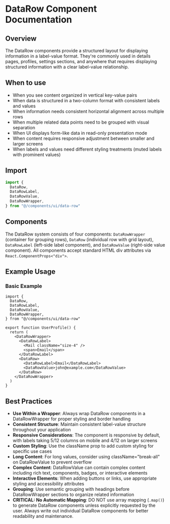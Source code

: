 # DataRow Component Documentation

## Overview

The DataRow components provide a structured layout for displaying information in a label-value format. They're commonly used in details pages, profiles, settings sections, and anywhere that requires displaying structured information with a clear label-value relationship.

## When to use

- When you see content organized in vertical key-value pairs
- When data is structured in a two-column format with consistent labels and values
- When information needs consistent horizontal alignment across multiple rows
- When multiple related data points need to be grouped with visual separation
- When UI displays form-like data in read-only presentation mode
- When content requires responsive adjustment between smaller and larger screens
- When labels and values need different styling treatments (muted labels with prominent values)

## Import

```typescript
import {
  DataRow,
  DataRowLabel,
  DataRowValue,
  DataRowWrapper,
} from "@/components/ui/data-row"
```

## Components

The DataRow system consists of four components: `DataRowWrapper` (container for grouping rows), `DataRow` (individual row with grid layout), `DataRowLabel` (left-side label component), and `DataRowValue` (right-side value component). All components accept standard HTML div attributes via `React.ComponentProps<"div">`.

## Example Usage

### Basic Example

```tsx
import {
  DataRow,
  DataRowLabel,
  DataRowValue,
  DataRowWrapper,
} from "@/components/ui/data-row"

export function UserProfile() {
  return (
    <DataRowWrapper>
      <DataRowLabel>
        <Mail className="size-4" />
        <span>Email</span>
      </DataRowLabel>
      <DataRow>
        <DataRowLabel>Email</DataRowLabel>
        <DataRowValue>john@example.com</DataRowValue>
      </DataRow>
    </DataRowWrapper>
  )
}
```

## Best Practices

- **Use Within a Wrapper**: Always wrap DataRow components in a DataRowWrapper for proper styling and border handling
- **Consistent Structure**: Maintain consistent label-value structure throughout your application
- **Responsive Considerations**: The component is responsive by default, with labels taking 5/12 columns on mobile and 4/12 on larger screens
- **Custom Styling**: Use the className prop to add custom styling for specific use cases
- **Long Content**: For long values, consider using className="break-all" on DataRowValue to prevent overflow
- **Complex Content**: DataRowValue can contain complex content including rich text, components, badges, or interactive elements
- **Interactive Elements**: When adding buttons or links, use appropriate styling and accessibility attributes
- **Grouping**: Use semantic grouping with headings before DataRowWrapper sections to organize related information
- **CRITICAL: No Automatic Mapping**: DO NOT use array mapping (`.map()`) to generate DataRow components unless explicitly requested by the user. Always write out individual DataRow components for better readability and maintenance.

